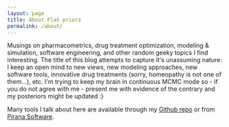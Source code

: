 ```yaml
---
layout: page
title: About Flat priors
permalink: /about/
---
```


Musings on pharmacometrics, drug treatment optimization, modeling & simulation, software engineering, and other random geeky topics I find interesting. The title of this blog attempts to capture it's unassuming nature: I keep an open mind to new views, new modeling approaches, new software tools, innovative drug treatments (sorry, homeopathy is not one of them...), etc. I'm trying to keep my brain in continuous MCMC mode so - if you do not agree with me - present me with evidence of the contrary and my posteriors might be updated :)

Many tools I talk about here are available through my [Github repo](https://github.com/ronkeizer) or from [Pirana Software](http://www.pirana-software.com).
